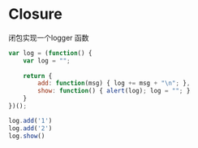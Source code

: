 # Closure

闭包实现一个logger 函数

```javascript
var log = (function() {
    var log = "";
 
    return {
        add: function(msg) { log += msg + "\n"; },
        show: function() { alert(log); log = ""; }
    }
})();

log.add('1')
log.add('2')
log.show()
```
